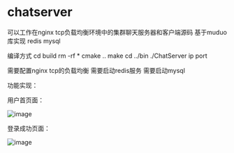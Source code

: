 # chatserver
可以工作在nginx tcp负载均衡环境中的集群聊天服务器和客户端源码 基于muduo库实现 redis mysql

编译方式
cd build
rm -rf *
cmake ..
make
cd ../bin
./ChatServer ip port

需要配置nginx tcp的负载均衡
需要启动redis服务
需要启动mysql


功能实现：

用户首页面：

![image](https://github.com/user-attachments/assets/1e8809c1-258b-4a7d-8013-8c577000b233)

登录成功页面：

![image](https://github.com/user-attachments/assets/b84cf78a-6e97-4880-8f92-a61a0fbdffa3)



